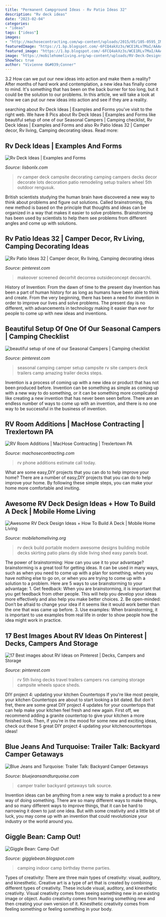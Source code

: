 ```yaml
---
title: "Permanent Campground Ideas - Rv Patio Ideas 32"
description: "Rv deck ideas"
date: "2023-02-04"
categories:
- "ideas"
tags: ["ideas"]
images:
- "http://machosecontracting.com/wp-content/uploads/2015/05/105-0595_IMG.jpg"
featuredImage: "https://1.bp.blogspot.com/-6FCQ4akXz3s/WCE1RLv7MaI/AAAAAAAAChw/F8taUXZD8c82MLnPKDSJGvxdd6wZAQhGgCLcB/s640/camper%2Bshelter%2B1.jpg"
featured_image: "https://1.bp.blogspot.com/-6FCQ4akXz3s/WCE1RLv7MaI/AAAAAAAAChw/F8taUXZD8c82MLnPKDSJGvxdd6wZAQhGgCLcB/s640/camper%2Bshelter%2B1.jpg"
image: "https://mobilehomeliving.org/wp-content/uploads/RV-Deck-Designs-Portable-Stylish-and-Modern-Style_compressed.jpg"
ShowToc: true
author: "Vivienne O&#039;Conner"
---
```



3.2 How can we put our new ideas into action and make them a reality?
After months of hard work and contemplation, a new idea has finally come to mind. It's something that has been on the back burner for too long, but it could be the solution to our problems. In this article, we will take a look at how we can put our new ideas into action and see if they are a reality.

	

		
searching about Rv Deck Ideas | Examples and Forms you've visit to the right web. We have 8 Pics about Rv Deck Ideas | Examples and Forms like beautiful setup of one of our Seasonal Campers | Camping checklist, Rv Deck Ideas | Examples and Forms and also Rv Patio Ideas 32 | Camper decor, Rv living, Camping decorating ideas. Read more:
		
    
## Rv Deck Ideas | Examples And Forms

<img loading=lazy src="https://i.pinimg.com/originals/54/16/c1/5416c1812ab7f4ad78fb7e8e59a26baa.jpg" onerror="this.onerror=null;this.src='https://tse2.mm.bing.net/th?id=OIP.ApUF20zpQN2LemZB4X54PQHaFj&amp;pid=15.1';" alt="Rv Deck Ideas | Examples and Forms">

_Source: lisbonlx.com_

>rv camper deck campsite decorating camping campers decks decor decorate lots decoration patio remodeling setup trailers wheel 5th outdoor rengusuk. 

	

British scientists studying the human brain have discovered a new way to think about problems and figure out solutions. Called brainstroming, this new method is based on the principle that thoughts and ideas can be organized in a way that makes it easier to solve problems. Brainstroming has been used by scientists to help them see problems from different angles and come up with solutions.

    
## Rv Patio Ideas 32 | Camper Decor, Rv Living, Camping Decorating Ideas

<img loading=lazy src="https://i.pinimg.com/736x/0b/54/bf/0b54bfac2fc4264c2bd1c454ab10959e.jpg" onerror="this.onerror=null;this.src='https://tse2.mm.bing.net/th?id=OIP.AwAleU57BqE_9fEdeNk2HwHaFi&amp;pid=15.1';" alt="Rv Patio Ideas 32 | Camper decor, Rv living, Camping decorating ideas">

_Source: pinterest.com_

>makeover screened decorhit decorrea outsideconcept decoarchi. 

	

History of Invention: From the dawn of time to the present day
Invention has been a part of human history for as long as humans have been able to think and create. From the very beginning, there has been a need for invention in order to improve our lives and solve problems. The present day is no different, with advancements in technology making it easier than ever for people to come up with new ideas and inventions.

    
## Beautiful Setup Of One Of Our Seasonal Campers | Camping Checklist

<img loading=lazy src="https://i.pinimg.com/originals/29/e8/58/29e85846e9b5f73dc20a0e77761e723c.jpg" onerror="this.onerror=null;this.src='https://tse2.mm.bing.net/th?id=OIP.CA3Wh_f4qdPL-e14dZZAtgHaJ4&amp;pid=15.1';" alt="beautiful setup of one of our Seasonal Campers | Camping checklist">

_Source: pinterest.com_

>seasonal camping camper setup campsite rv site campers deck trailers camp amazing trailer decks steps. 

	

Invention is a process of coming up with a new idea or product that has not been produced before. Invention can be something as simple as coming up with a new way to do something, or it can be something more complicated like creating a new invention that has never been seen before. There are an endless number of ways to come up with an invention, and there is no one way to be successful in the business of invention.

    
## RV Room Additions | MacHose Contracting | Trexlertown PA

<img loading=lazy src="http://machosecontracting.com/wp-content/uploads/2015/05/105-0595_IMG.jpg" onerror="this.onerror=null;this.src='https://tse1.mm.bing.net/th?id=OIP.H7mqnoga_-rBxLZ1St8jNAHaFj&amp;pid=15.1';" alt="RV Room Additions | MacHose Contracting | Trexlertown PA">

_Source: machosecontracting.com_

>rv phone additions estimate call today. 

	

What are some easy,DIY projects that you can do to help improve your home?
There are a number of easy,DIY projects that you can do to help improve your home. By following these simple steps, you can make your home more comfortable and inviting.

    
## Awesome RV Deck Design Ideas + How To Build A Deck | Mobile Home Living

<img loading=lazy src="https://mobilehomeliving.org/wp-content/uploads/RV-Deck-Designs-Portable-Stylish-and-Modern-Style_compressed.jpg" onerror="this.onerror=null;this.src='https://tse3.mm.bing.net/th?id=OIP.Jj0pp-tDSxNgJmL7VmwcGwHaFP&amp;pid=15.1';" alt="Awesome RV Deck Design Ideas + How To Build A Deck | Mobile Home Living">

_Source: mobilehomeliving.org_

>rv deck build portable modern awesome designs building mobile decks skirting patio plans diy slide living shed easy panels boat. 

	

The power of brainstorming: How can you use it to your advantage?
brainstorming is a great tool for getting ideas. It can be used in many ways, such as when you need to come up with a plan for something, when you have nothing else to go on, or when you are trying to come up with a solution to a problem. Here are 5 ways to use brainstorming to your advantage: 1. Get feedback: When you are brainstorming, it is important that you get feedback from other people. This will help you develop your ideas more effectively and also help you make better choices. 2. Be open-minded: Don’t be afraid to change your idea if it seems like it would work better than the one that was came up before. 3. Use examples: When brainstorming, it is important to use examples from real life in order to show people how the idea might work in practice. 
    
## 17 Best Images About RV Ideas On Pinterest | Decks, Campers And Storage

<img loading=lazy src="https://s-media-cache-ak0.pinimg.com/736x/46/e5/90/46e590493211202a724d79470fbd126a.jpg" onerror="this.onerror=null;this.src='https://tse1.mm.bing.net/th?id=OIP.5GlZ26g0TK5Zl34FV2b26wHaFL&amp;pid=15.1';" alt="17 Best images about RV Ideas on Pinterest | Decks, Campers and Storage">

_Source: pinterest.com_

>rv 5th living decks travel trailers campers rvs camping storage campsite wheels space sheds. 

	

DIY project 4: updating your kitchen Countertops
If you're like most people, your kitchen Countertops are about to start looking a bit dated. But don't fret, there are some great DIY project 4 updates for your countertops that can help make your kitchen feel fresh and new again. First off, we recommend adding a granite countertop to give your kitchen a more finished look. Then, if you're in the mood for some new and exciting ideas, check out these 5 great DIY project 4 updating your kitchencountertops ideas!

    
## Blue Jeans And Turquoise: Trailer Talk: Backyard Camper Getaways

<img loading=lazy src="https://1.bp.blogspot.com/-6FCQ4akXz3s/WCE1RLv7MaI/AAAAAAAAChw/F8taUXZD8c82MLnPKDSJGvxdd6wZAQhGgCLcB/s640/camper%2Bshelter%2B1.jpg" onerror="this.onerror=null;this.src='https://tse4.mm.bing.net/th?id=OIP.tgxiF1UZpeMZsx95ZDj_zwHaE7&amp;pid=15.1';" alt="Blue Jeans and Turquoise: Trailer Talk: Backyard Camper Getaways">

_Source: bluejeansandturquoise.com_

>camper trailer backyard getaways talk source. 

	

Invention ideas can be anything from a new way to make a product to a new way of doing something. There are so many different ways to make things, and so many different ways to improve things, that it can be hard to narrowing it down to just one idea. But with some creativity and a little bit of luck, you may come up with an invention that could revolutionize your industry or the world around you.

    
## Giggle Bean: Camp Out!

<img loading=lazy src="https://1.bp.blogspot.com/--OVFwhHwfps/UxeM9APeesI/AAAAAAAAAeE/OJGVPlSKUj8/s1600/camp+indoor+camping.jpg" onerror="this.onerror=null;this.src='https://tse2.mm.bing.net/th?id=OIP.kROlsuGAuB8RB0Gr0Td8XgHaI4&amp;pid=15.1';" alt="Giggle Bean: Camp Out!">

_Source: gigglebean.blogspot.com_

>camping indoor camp birthday theme parties. 

	

Types of creativity: There are three main types of creativity: visual, auditory, and kinesthetic.
Creative art is a type of art that is created by combining different types of creativity. These include visual, auditory, and kinesthetic creativity. Visual creativity comes from seeing something new in an existing image or object. Audio creativity comes from hearing something new and then creating your own version of it. Kinesthetic creativity comes from feeling something or feeling something in your body.

